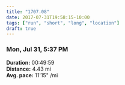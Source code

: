 ```yaml
---
title: "1707.08"
date: 2017-07-31T19:58:15-10:00
tags: ["run", "short", "long", "location"]
draft: true
---
```


### Mon, Jul 31, 5:37 PM

**Duration:** 00:49:59  
**Distance:** 4.43 mi  
**Avg. pace:** 11'15" /mi